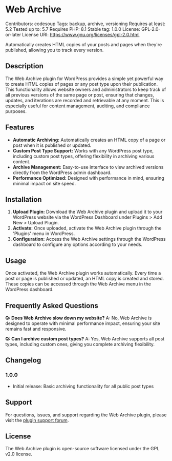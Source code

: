 # Web Archive

Contributors: codesoup
Tags: backup, archive, versioning
Requires at least: 5.2
Tested up to: 5.7
Requires PHP: 8.1
Stable tag: 1.0.0
License: GPL-2.0-or-later
License URI: https://www.gnu.org/licenses/gpl-2.0.html

Automatically creates HTML copies of your posts and pages when they're published, allowing you to track every version.

## Description

The Web Archive plugin for WordPress provides a simple yet powerful way to create HTML copies of pages or any post type upon their publication. This functionality allows website owners and administrators to keep track of all previous versions of the same page or post, ensuring that changes, updates, and iterations are recorded and retrievable at any moment. This is especially useful for content management, auditing, and compliance purposes.

## Features

-   **Automatic Archiving:** Automatically creates an HTML copy of a page or post when it is published or updated.
-   **Custom Post Type Support:** Works with any WordPress post type, including custom post types, offering flexibility in archiving various content.
-   **Archive Management:** Easy-to-use interface to view archived versions directly from the WordPress admin dashboard.
-   **Performance Optimized:** Designed with performance in mind, ensuring minimal impact on site speed.

## Installation

1. **Upload Plugin:** Download the Web Archive plugin and upload it to your WordPress website via the WordPress Dashboard under Plugins > Add New > Upload Plugin.
2. **Activate:** Once uploaded, activate the Web Archive plugin through the 'Plugins' menu in WordPress.
3. **Configuration:** Access the Web Archive settings through the WordPress dashboard to configure any options according to your needs.

## Usage

Once activated, the Web Archive plugin works automatically. Every time a post or page is published or updated, an HTML copy is created and stored. These copies can be accessed through the Web Archive menu in the WordPress dashboard.

## Frequently Asked Questions

**Q: Does Web Archive slow down my website?**
A: No, Web Archive is designed to operate with minimal performance impact, ensuring your site remains fast and responsive.

**Q: Can I archive custom post types?**
A: Yes, Web Archive supports all post types, including custom ones, giving you complete archiving flexibility.

## Changelog

### 1.0.0

-   Initial release: Basic archiving functionality for all public post types

## Support

For questions, issues, and support regarding the Web Archive plugin, please visit the [plugin support forum](#).

## License

The Web Archive plugin is open-source software licensed under the GPL v2.0 license.
